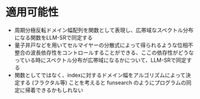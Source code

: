# 適用可能性

* 周期分極反転ドメイン幅配列を関数として表現し、広帯域なスペクトル分布になる関数をLLM-SRで同定する
* 量子井戸などを用いてセルマイヤーの分散式によって得られるような位相不整合の波長依存性をコントロールすることができる、ここの依存性がどうなっている時にスペクトル分布が広帯域になるかについて、LLM-SRで同定する
* 関数としてではなく、indexに対するドメイン幅をアルゴリズムによって決定する (フラクタル等) ことを考えると funsearch のようにプログラムの同定に帰着できるかもしれない
